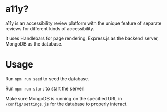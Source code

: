 # a11y?
a11y is an accessibility review platform with the unique feature of separate reviews for different kinds of accessibility.

It uses Handlebars for page rendering, Express.js as the backend server, MongoDB as the database.

# Usage
Run `npm run seed` to seed the database.

Run `npm run start` to start the server!

Make sure MongoDB is running on the specified URL in `/config/settings.js` for the database to properly interact.